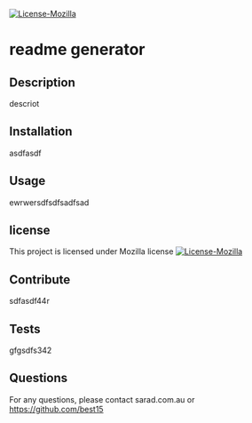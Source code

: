 
  [![License-Mozilla](https://img.shields.io/badge/license-GPL-blue)](https://opensource.org/licenses/MPL-2.0) 
  # readme generator	
  ## Description
  descriot
  ## Installation
  asdfasdf
  ## Usage
  ewrwersdfsdfsadfsad
  ## license
  This project is licensed under Mozilla license [![License-Mozilla](https://img.shields.io/badge/license-GPL-blue)](https://opensource.org/licenses/MPL-2.0) 
  ## Contribute
  sdfasdf44r
  ## Tests
  gfgsdfs342
  ## Questions
  For any questions, please contact sarad.com.au or https://github.com/best15